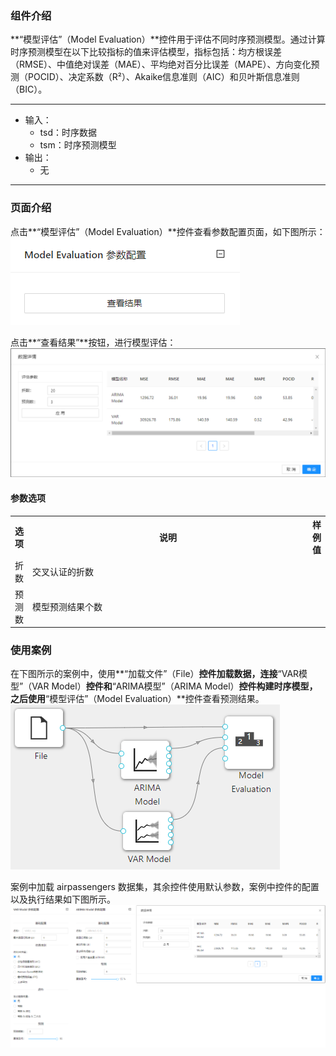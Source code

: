 ### 组件介绍
**“模型评估”（Model Evaluation）**控件用于评估不同时序预测模型。通过计算时序预测模型在以下比较指标的值来评估模型，指标包括：均方根误差（RMSE）、中值绝对误差（MAE）、平均绝对百分比误差（MAPE）、方向变化预测（POCID）、决定系数（R²）、Akaike信息准则（AIC）和贝叶斯信息准则（BIC）。

<hr/>

- 输入：
  - tsd：时序数据
  - tsm：时序预测模型
- 输出：
  - 无

<hr/>


### 页面介绍
点击**“模型评估”（Model Evaluation）**控件查看参数配置页面，如下图所示：  
[ ![](/img/aistudio/time-series/model-evaluation/param.png) ](/img/aistudio/time-series/model-evaluation/param.png)

点击**“查看结果”**按钮，进行模型评估：
[ ![](/img/aistudio/time-series/model-evaluation/visualization.png) ](/img/aistudio/time-series/model-evaluation/visualization.png)

#### 参数选项
<table>
  <tr>
    <th>选项</th>
    <th width="650">说明</th>
    <th>样例值</th>
  </tr>
  <tr>
      <td>折数</td> 
      <td>
      交叉认证的折数
      </td> 
      <td></td>
  </tr>
  <tr>
      <td>预测数</td> 
      <td>
      模型预测结果个数
      </td> 
      <td></td>
  </tr>
</table>

### 使用案例
在下图所示的案例中，使用**“加载文件”（File）**控件加载数据，连接**“VAR模型”（VAR Model）**控件和**“ARIMA模型”（ARIMA Model）**控件构建时序模型，之后使用**“模型评估”（Model Evaluation）**控件查看预测结果。  
[ ![](/img/aistudio/time-series/model-evaluation/workflow.png) ](/img/aistudio/time-series/model-evaluation/workflow.png)

案例中加载 airpassengers 数据集，其余控件使用默认参数，案例中控件的配置以及执行结果如下图所示。   
[ ![](/img/aistudio/time-series/model-evaluation/workflow-result.png) ](/img/aistudio/time-series/model-evaluation/workflow-result.png)